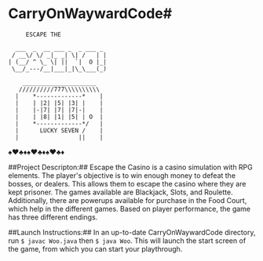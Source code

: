 # CarryOnWaywardCode#

         ESCAPE THE


```
  ___  _  __ ___ _  _ ___ _    
 / __\/ \/ _|_ _| \| /   | |   
| (__/ ^ \_ \| ||  `|  O |_|    
 \__/_---/__|___|_|\_\___(_)    
```
```
    _____________________    
   //////////777\\\\\\\\\\    
  |    *-------------*    |    
  |    | |2| |5| |3| |    |    
  |    |-|7| |7| |7|-|    |    
  |    | |8| |1| |5| | O  |    
  |    *-------------*/   |    
  |      LUCKY SEVEN /    |    
  |                 ||    |
```

:spades::hearts::clubs::diamonds::spades::hearts::clubs::diamonds::spades::hearts::clubs::diamonds:


##Project Descripton:##
Escape the Casino is a casino simulation with RPG elements. The player's objective is to win enough money to defeat the bosses, or dealers. This allows them to escape the casino where they are kept prisoner. The games available are Blackjack, Slots, and Roulette. Additionally, there are powerups available for purchase in the Food Court, which help in the different games. Based on player performance, the game has three different endings.

##Launch Instructions:##
In an up-to-date CarryOnWaywardCode directory, run `$ javac Woo.java` then `$ java Woo`. This will launch the start screen of the game, from which you can start your playthrough.